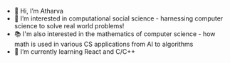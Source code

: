 - 👋 Hi, I’m Atharva
- 👀 I’m interested in computational social science - harnessing computer science to solve real world problems!
- 📚 I'm also interested in the mathematics of computer science - how math is used in various CS applications from AI to algorithms
- 🌱 I’m currently learning React and C/C++

<!---
atharvanaik10/atharvanaik10 is a ✨ special ✨ repository because its `README.md` (this file) appears on your GitHub profile.
You can click the Preview link to take a look at your changes.
--->
